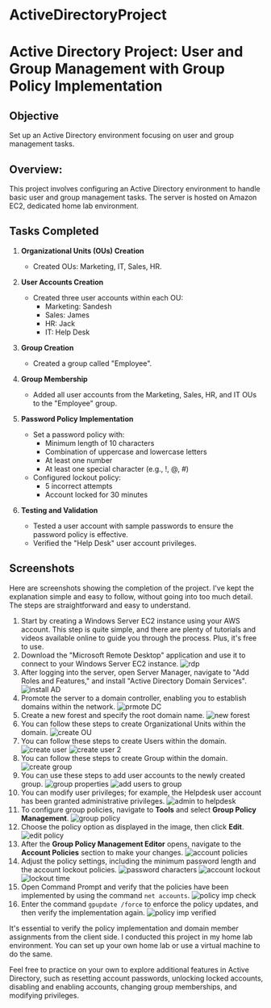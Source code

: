 # ActiveDirectoryProject

# Active Directory Project: User and Group Management with Group Policy Implementation

## Objective
Set up an Active Directory environment focusing on user and group management tasks.

## Overview:
This project involves configuring an Active Directory environment to handle basic user and group management tasks. The server is hosted on Amazon EC2, dedicated home lab environment.

## Tasks Completed
1. **Organizational Units (OUs) Creation**
   - Created OUs: Marketing, IT, Sales, HR.

2. **User Accounts Creation**
   - Created three user accounts within each OU:
     - Marketing: Sandesh
     - Sales: James
     - HR: Jack
     - IT: Help Desk

3. **Group Creation**
   - Created a group called "Employee".

4. **Group Membership**
   - Added all user accounts from the Marketing, Sales, HR, and IT OUs to the "Employee" group.

5. **Password Policy Implementation**
   - Set a password policy with:
     - Minimum length of 10 characters
     - Combination of uppercase and lowercase letters
     - At least one number
     - At least one special character (e.g., !, @, #)
   - Configured lockout policy:
     - 5 incorrect attempts
     - Account locked for 30 minutes
    
6. **Testing and Validation**
   - Tested a user account with sample passwords to ensure the password policy is effective.
   - Verified the "Help Desk" user account privileges.

## Screenshots 
Here are screenshots showing the completion of the project. I've kept the explanation simple and easy to follow, without going into too much detail. The steps are straightforward and easy to understand.
1. Start by creating a Windows Server EC2 instance using your AWS account. This step is quite simple, and there are plenty of tutorials and videos available online to guide you through the process. Plus, it's free to use.
2. Download the "Microsoft Remote Desktop" application and use it to connect to your Windows Server EC2 instance.
   ![rdp](https://github.com/user-attachments/assets/784ef952-6267-4d29-a0d7-e87370de7796)
3. After logging into the server, open Server Manager, navigate to "Add Roles and Features," and install "Active Directory Domain Services".
  ![install AD](https://github.com/user-attachments/assets/f158804f-21f7-4b15-b74c-086b76fb36dd)
4. Promote the server to a domain controller, enabling you to establish domains within the network.
  ![prmote DC](https://github.com/user-attachments/assets/d2c00b0d-ea23-4758-a607-cfafa47ef27a)
5. Create a new forest and specify the root domain name.
   ![new forest](https://github.com/user-attachments/assets/4da82501-9d8d-4566-b79e-a9cecce99d21)
6. You can follow these steps to create Organizational Units within the domain.
  ![create OU](https://github.com/user-attachments/assets/b3aafaeb-b3c9-44cc-89b5-69df4b049e04)
7. You can follow these steps to create Users within the domain.
  ![create user](https://github.com/user-attachments/assets/913cd206-4677-4d79-b589-d79653f92768)
  ![create user 2](https://github.com/user-attachments/assets/4dcdc464-f3e2-4899-a59a-597f80d12f89)
9. You can follow these steps to create Group within the domain.
  ![create group](https://github.com/user-attachments/assets/06670e73-f18d-4a04-b0d8-f0a6c4a0928f)
10. You can use these steps to add user accounts to the newly created group.
  ![group properties](https://github.com/user-attachments/assets/d21bc230-6c16-46c3-b800-dd0433273e20)
  ![add users to group](https://github.com/user-attachments/assets/467b2c3f-4d17-4f7a-87bc-e6232f4a8cc7)
11. You can modify user privileges; for example, the Helpdesk user account has been granted administrative privileges.
  ![admin to helpdesk](https://github.com/user-attachments/assets/f90d687d-3d05-481d-8462-a2b103ca018b)
12. To configure group policies, navigate to **Tools** and select **Group Policy Management**.
  ![group policy](https://github.com/user-attachments/assets/1f83b3cc-bd69-46ba-84ab-0ecb04ad8e65)
13. Choose the policy option as displayed in the image, then click **Edit**.
  ![edit policy](https://github.com/user-attachments/assets/15d87453-d617-40cc-bc68-5318f260069e)
14. After the **Group Policy Management Editor** opens, navigate to the **Account Policies** section to make your changes.
  ![account policies](https://github.com/user-attachments/assets/b3bdd6bb-fd7f-4d51-b49d-c336e700a3b3)
15. Adjust the policy settings, including the minimum password length and the account lockout policies.
  ![password characters](https://github.com/user-attachments/assets/8b5e6011-2ef5-48b3-861a-1bfa8fd98dc6)
  ![account lockout](https://github.com/user-attachments/assets/8ac52468-e4c9-4025-bdde-accd0ef6269e)
  ![lockout time](https://github.com/user-attachments/assets/7b54f945-b85b-4beb-91a6-b0cc3c2ff1fe)
16. Open Command Prompt and verify that the policies have been implemented by using the command `net accounts`.
  ![policy imp check](https://github.com/user-attachments/assets/6d8713f0-1642-4778-891e-6623885d708f)
17. Enter the command `gpupdate /force` to enforce the policy updates, and then verify the implementation again.
  ![policy imp verified](https://github.com/user-attachments/assets/99023e48-f97e-4dd1-b80c-7dc57969b978)

It's essential to verify the policy implementation and domain member assignments from the client side. I conducted this project in my home lab environment. You can set up your own home lab or use a virtual machine to do the same.

Feel free to practice on your own to explore additional features in Active Directory, such as resetting account passwords, unlocking locked accounts, disabling and enabling accounts, changing group memberships, and modifying privileges.

